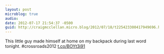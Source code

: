 ```yaml
---
layout: post
microblog: true
audio: 
date: 2012-07-17 21:54:37 -0500
guid: http://craigmcclellan.micro.blog/2012/07/18/t225423300417949696.html
---
```

This little guy made himself at home on my backpack during last word tonight. #crossroads2012  [t.co/BOYt3i91](http://t.co/BOYt3i91)
